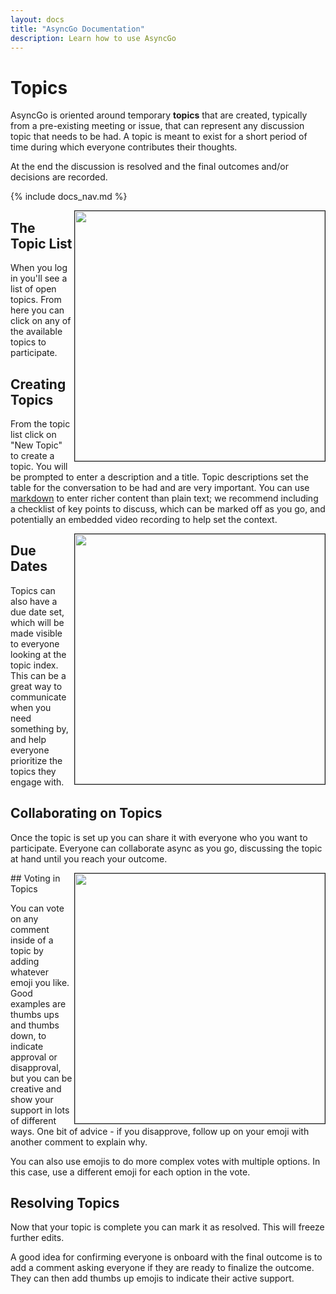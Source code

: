 ```yaml
---
layout: docs
title: "AsyncGo Documentation"
description: Learn how to use AsyncGo
---
```


# Topics

AsyncGo is oriented around temporary **topics** that are created, typically from a pre-existing meeting or issue, that can
represent any discussion topic that needs to be had. A topic is meant to exist for a short period of time during which
everyone contributes their thoughts.

At the end the discussion is resolved and the final outcomes and/or decisions are recorded.

{% include docs_nav.md %}

<img width=400 align=right border=1 class="mx-4" src="/assets/images/basicfunctions.png">

## The Topic List

When you log in you'll see a list of open topics. From here you can click on any of the available topics
to participate.

## Creating Topics

From the topic list click on "New Topic" to create a topic. You will be prompted to enter a description and a title.
Topic descriptions set the table for the conversation to be had and are very important. You can use [markdown](markdown.html)
to enter richer content than plain text; we recommend including a checklist of key points to discuss, which can be marked
off as you go, and potentially an embedded video recording to help set the context.

<img width=400 align=right border=1 class="mx-4" src="/assets/images/duedate.png">

## Due Dates

Topics can also have a due date set, which will be made visible to everyone looking at the topic index. This can be a
great way to communicate when you need something by, and help everyone prioritize the topics they engage with.

## Collaborating on Topics

Once the topic is set up you can share it with everyone who you want to participate. Everyone can collaborate async as
you go, discussing the topic at hand until you reach your outcome.

<img width=400 align=right border=1 class="mx-4" src="/assets/images/votes.png">
## Voting in Topics

You can vote on any comment inside of a topic by adding whatever emoji you like. Good examples are thumbs ups and thumbs
down, to indicate approval or disapproval, but you can be creative and show your support in lots of different ways. One
bit of advice - if you disapprove, follow up on your emoji with another comment to explain why.

You can also use emojis to do more complex votes with multiple options. In this case, use a different emoji for each
option in the vote.

## Resolving Topics

Now that your topic is complete you can mark it as resolved. This will freeze further edits.

A good idea for confirming everyone is onboard with the final outcome is to add a comment asking everyone if they
are ready to finalize the outcome. They can then add thumbs up emojis to indicate their active support.
